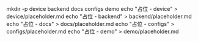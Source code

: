 mkdir -p device backend docs configs demo
echo "占位 - device" > device/placeholder.md
echo "占位 - backend" > backend/placeholder.md
echo "占位 - docs" > docs/placeholder.md
echo "占位 - configs" > configs/placeholder.md
echo "占位 - demo" > demo/placeholder.md

